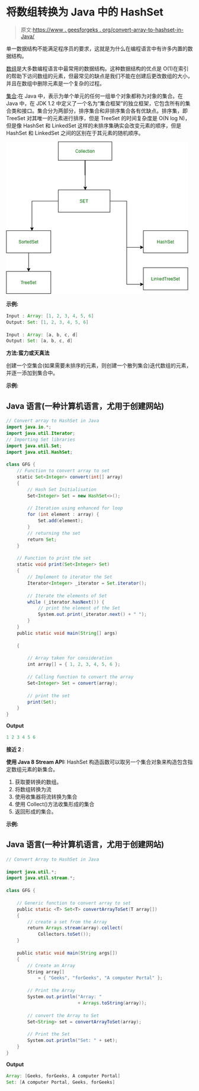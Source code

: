 # 将数组转换为 Java 中的 HashSet

> 原文:[https://www . geesforgeks . org/convert-array-to-hashset-in-Java/](https://www.geeksforgeeks.org/convert-array-to-hashset-in-java/)

单一数据结构不能满足程序员的要求，这就是为什么在编程语言中有许多内置的数据结构。

[数组](https://www.geeksforgeeks.org/array-data-structure/)是大多数编程语言中最常用的数据结构。这种数据结构的优点是 O(1)在索引的帮助下访问数组的元素，但最常见的缺点是我们不能在创建后更改数组的大小，并且在数组中删除元素是一个复杂的过程。

[集合](https://www.geeksforgeeks.org/set-in-java/):在 Java 中，表示为单个单元的任何一组单个对象都称为对象的集合。在 Java 中，在 JDK 1.2 中定义了一个名为“集合框架”的独立框架，它包含所有的集合类和接口。集合分为两部分，排序集合和非排序集合各有优缺点。排序集，即 TreeSet 对其唯一的元素进行排序，但是 TreeSet 的时间复杂度是 O(N log N)，但是像 HashSet 和 LinkedSet 这样的未排序集确实会改变元素的顺序，但是 HashSet 和 LinkedSet 之间的区别在于其元素的随机顺序。

![](img/7e5a56c89e11e881fbf8196c21d7836b.png)

**示例:**

```java
Input : Array: [1, 2, 3, 4, 5, 6]
Output: Set: [1, 2, 3, 4, 5, 6]

Input : Array: [a, b, c, d]
Output: Set: [a, b, c, d]
```

**方法:蛮力或天真法**

创建一个空集合(如果需要未排序的元素，则创建一个散列集合)迭代数组的元素，并逐一添加到集合中。

**示例:**

## Java 语言(一种计算机语言，尤用于创建网站)

```java
// Convert array to HashSet in Java
import java.io.*;
import java.util.Iterator;
// Importing Set libraries
import java.util.Set;
import java.util.HashSet;

class GFG {
    // Function to convert array to set
    static Set<Integer> convert(int[] array)
    {
        // Hash Set Initialisation
        Set<Integer> Set = new HashSet<>();

        // Iteration using enhanced for loop
        for (int element : array) {
            Set.add(element);
        }
        // returning the set
        return Set;
    }

    // Function to print the set
    static void print(Set<Integer> Set)
    {
        // Implement to iterator the Set
        Iterator<Integer> _iterator = Set.iterator();

        // Iterate the elements of Set
        while (_iterator.hasNext()) {
            // print the element of the Set
            System.out.print(_iterator.next() + " ");
        }
    }
    public static void main(String[] args)

    {

        // Array taken for consideration
        int array[] = { 1, 2, 3, 4, 5, 6 };

        // Calling function to convert the array
        Set<Integer> Set = convert(array);

        // print the set
        print(Set);
    }
}
```

**Output**

```java
1 2 3 4 5 6
```

**接近 2** :

**使用 Java 8 Stream API:** HashSet 构造函数可以取另一个集合对象来构造包含指定数组元素的新集合。

1.  获取要转换的数组。
2.  将数组转换为流
3.  使用收集器将流转换为集合
4.  使用 Collect()方法收集形成的集合
5.  返回形成的集合。

**示例:**

## Java 语言(一种计算机语言，尤用于创建网站)

```java
// Convert Array to HashSet in Java

import java.util.*;
import java.util.stream.*;

class GFG {

    // Generic function to convert array to set
    public static <T> Set<T> convertArrayToSet(T array[])
    {
        // create a set from the Array
        return Arrays.stream(array).collect(
            Collectors.toSet());
    }

    public static void main(String args[])
    {
        // Create an Array
        String array[]
            = { "Geeks", "forGeeks", "A computer Portal" };

        // Print the Array
        System.out.println("Array: "
                           + Arrays.toString(array));

        // convert the Array to Set
        Set<String> set = convertArrayToSet(array);

        // Print the Set
        System.out.println("Set: " + set);
    }
}
```

**Output**

```java
Array: [Geeks, forGeeks, A computer Portal]
Set: [A computer Portal, Geeks, forGeeks]
```